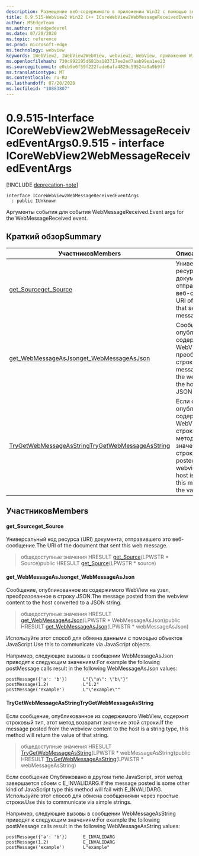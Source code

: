 ```yaml
---
description: Размещение веб-содержимого в приложении Win32 с помощью элемента управления Microsoft Edge WebView2
title: 0.9.515-WebView2 Win32 C++ ICoreWebView2WebMessageReceivedEventArgs
author: MSEdgeTeam
ms.author: msedgedevrel
ms.date: 07/20/2020
ms.topic: reference
ms.prod: microsoft-edge
ms.technology: webview
keywords: IWebView2, IWebView2WebView, webview2, WebView, приложения Win32, Win32, EDGE, ICoreWebView2, ICoreWebView2Controller, элемент управления "веб-браузер", HTML Edge
ms.openlocfilehash: 730c992195d681ba183717ee2ed7aab99ea1ee23
ms.sourcegitcommit: e0cb9e6f59f222fade6afa4829c59524a9a9b9ff
ms.translationtype: MT
ms.contentlocale: ru-RU
ms.lasthandoff: 07/20/2020
ms.locfileid: "10883807"
---
```

# <span data-ttu-id="21928-104">0.9.515-Interface ICoreWebView2WebMessageReceivedEventArgs</span><span class="sxs-lookup"><span data-stu-id="21928-104">0.9.515 - interface ICoreWebView2WebMessageReceivedEventArgs</span></span> 

[!INCLUDE [deprecation-note](../../includes/deprecation-note.md)]

```
interface ICoreWebView2WebMessageReceivedEventArgs
  : public IUnknown
```

<span data-ttu-id="21928-105">Аргументы события для события WebMessageReceived.</span><span class="sxs-lookup"><span data-stu-id="21928-105">Event args for the WebMessageReceived event.</span></span>

## <span data-ttu-id="21928-106">Краткий обзор</span><span class="sxs-lookup"><span data-stu-id="21928-106">Summary</span></span>

 <span data-ttu-id="21928-107">Участников</span><span class="sxs-lookup"><span data-stu-id="21928-107">Members</span></span>                        | <span data-ttu-id="21928-108">Описания</span><span class="sxs-lookup"><span data-stu-id="21928-108">Descriptions</span></span>
--------------------------------|---------------------------------------------
[<span data-ttu-id="21928-109">get_Source</span><span class="sxs-lookup"><span data-stu-id="21928-109">get_Source</span></span>](#get_source) | <span data-ttu-id="21928-110">Универсальный код ресурса (URI) документа, отправившего это веб-сообщение.</span><span class="sxs-lookup"><span data-stu-id="21928-110">The URI of the document that sent this web message.</span></span>
[<span data-ttu-id="21928-111">get_WebMessageAsJson</span><span class="sxs-lookup"><span data-stu-id="21928-111">get_WebMessageAsJson</span></span>](#get_webmessageasjson) | <span data-ttu-id="21928-112">Сообщение, опубликованное из содержимого WebView на узел, преобразованное в строку JSON.</span><span class="sxs-lookup"><span data-stu-id="21928-112">The message posted from the webview content to the host converted to a JSON string.</span></span>
[<span data-ttu-id="21928-113">TryGetWebMessageAsString</span><span class="sxs-lookup"><span data-stu-id="21928-113">TryGetWebMessageAsString</span></span>](#trygetwebmessageasstring) | <span data-ttu-id="21928-114">Если сообщение, опубликованное из содержимого WebView, содержит строковый тип, этот метод возвратит значение этой строки.</span><span class="sxs-lookup"><span data-stu-id="21928-114">If the message posted from the webview content to the host is a string type, this method will return the value of that string.</span></span>

## <span data-ttu-id="21928-115">Участников</span><span class="sxs-lookup"><span data-stu-id="21928-115">Members</span></span>

#### <span data-ttu-id="21928-116">get_Source</span><span class="sxs-lookup"><span data-stu-id="21928-116">get_Source</span></span> 

<span data-ttu-id="21928-117">Универсальный код ресурса (URI) документа, отправившего это веб-сообщение.</span><span class="sxs-lookup"><span data-stu-id="21928-117">The URI of the document that sent this web message.</span></span>

> <span data-ttu-id="21928-118">общедоступные значения HRESULT [get_Source](#get_source)(LPWSTR \* Source)</span><span class="sxs-lookup"><span data-stu-id="21928-118">public HRESULT [get_Source](#get_source)(LPWSTR \* source)</span></span>

#### <span data-ttu-id="21928-119">get_WebMessageAsJson</span><span class="sxs-lookup"><span data-stu-id="21928-119">get_WebMessageAsJson</span></span> 

<span data-ttu-id="21928-120">Сообщение, опубликованное из содержимого WebView на узел, преобразованное в строку JSON.</span><span class="sxs-lookup"><span data-stu-id="21928-120">The message posted from the webview content to the host converted to a JSON string.</span></span>

> <span data-ttu-id="21928-121">общедоступные значения HRESULT [get_WebMessageAsJson](#get_webmessageasjson)(LPWSTR \* WebMessageAsJson)</span><span class="sxs-lookup"><span data-stu-id="21928-121">public HRESULT [get_WebMessageAsJson](#get_webmessageasjson)(LPWSTR \* webMessageAsJson)</span></span>

<span data-ttu-id="21928-122">Используйте этот способ для обмена данными с помощью объектов JavaScript.</span><span class="sxs-lookup"><span data-stu-id="21928-122">Use this to communicate via JavaScript objects.</span></span>

<span data-ttu-id="21928-123">Например, следующие вызовы в сообщении WebMessageAsJson приводят к следующим значениям:</span><span class="sxs-lookup"><span data-stu-id="21928-123">For example the following postMessage calls result in the following WebMessageAsJson values:</span></span>

```
postMessage({'a': 'b'})      L"{\"a\": \"b\"}"
postMessage(1.2)             L"1.2"
postMessage('example')       L"\"example\""
```

#### <span data-ttu-id="21928-124">TryGetWebMessageAsString</span><span class="sxs-lookup"><span data-stu-id="21928-124">TryGetWebMessageAsString</span></span> 

<span data-ttu-id="21928-125">Если сообщение, опубликованное из содержимого WebView, содержит строковый тип, этот метод возвратит значение этой строки.</span><span class="sxs-lookup"><span data-stu-id="21928-125">If the message posted from the webview content to the host is a string type, this method will return the value of that string.</span></span>

> <span data-ttu-id="21928-126">общедоступные значения HRESULT [TryGetWebMessageAsString](#trygetwebmessageasstring)(LPWSTR \* webMessageAsString)</span><span class="sxs-lookup"><span data-stu-id="21928-126">public HRESULT [TryGetWebMessageAsString](#trygetwebmessageasstring)(LPWSTR \* webMessageAsString)</span></span>

<span data-ttu-id="21928-127">Если сообщение Опубликовано в другом типе JavaScript, этот метод завершается сбоем с E_INVALIDARG.</span><span class="sxs-lookup"><span data-stu-id="21928-127">If the message posted is some other kind of JavaScript type this method will fail with E_INVALIDARG.</span></span> <span data-ttu-id="21928-128">Используйте этот способ для обмена сообщениями через простые строки.</span><span class="sxs-lookup"><span data-stu-id="21928-128">Use this to communicate via simple strings.</span></span>

<span data-ttu-id="21928-129">Например, следующие вызовы в сообщении WebMessageAsString приводят к следующим значениям:</span><span class="sxs-lookup"><span data-stu-id="21928-129">For example the following postMessage calls result in the following WebMessageAsString values:</span></span>

```
postMessage({'a': 'b'})      E_INVALIDARG
postMessage(1.2)             E_INVALIDARG
postMessage('example')       L"example"
```

